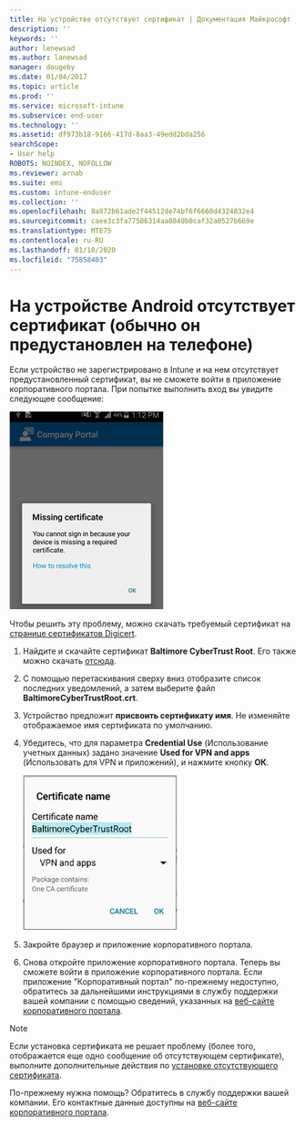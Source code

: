 ```yaml
---
title: На устройстве отсутствует сертификат | Документация Майкрософт
description: ''
keywords: ''
author: lenewsad
ms.author: lanewsad
manager: dougeby
ms.date: 01/04/2017
ms.topic: article
ms.prod: ''
ms.service: microsoft-intune
ms.subservice: end-user
ms.technology: ''
ms.assetid: df973b18-9166-417d-8aa3-49edd2bda256
searchScope:
- User help
ROBOTS: NOINDEX, NOFOLLOW
ms.reviewer: arnab
ms.suite: ems
ms.custom: intune-enduser
ms.collection: ''
ms.openlocfilehash: 8a872b61ade2f44512de74bf6f6660d4324832e4
ms.sourcegitcommit: caee3c3fa77586314aa8040b0caf32a0527b669e
ms.translationtype: MTE75
ms.contentlocale: ru-RU
ms.lasthandoff: 01/10/2020
ms.locfileid: "75858403"
---
```

# <a name="your-android-device-is-missing-a-certificate-that-usually-comes-installed-on-your-phone"></a>На устройстве Android отсутствует сертификат (обычно он предустановлен на телефоне)

Если устройство не зарегистрировано в Intune и на нем отсутствует предустановленный сертификат, вы не сможете войти в приложение корпоративного портала. При попытке выполнить вход вы увидите следующее сообщение:

![screenshot-error-message-about-missing-certificate](./media/andr-cert_install-1-cert_missing.png)

Чтобы решить эту проблему, можно скачать требуемый сертификат на [странице сертификатов Digicert](https://www.digicert.com/digicert-root-certificates.htm).

1. Найдите и скачайте сертификат __Baltimore CyberTrust Root__. Его также можно скачать [отсюда](https://www.digicert.com/CACerts/BaltimoreCyberTrustRoot.crt).

2. С помощью перетаскивания сверху вниз отобразите список последних уведомлений, а затем выберите файл **BaltimoreCyberTrustRoot.crt**.

3. Устройство предложит **присвоить сертификату имя**. Не изменяйте отображаемое имя сертификата по умолчанию.

4. Убедитесь, что для параметра **Credential Use** (Использование учетных данных) задано значение **Used for VPN and apps** (Использовать для VPN и приложений), и нажмите кнопку **ОК**.

    ![screenshot-certificate-name-dialog-showing-baltimore-certificate-name](./media/andr-cert_install-2-add_cert_name.png)

5. Закройте браузер и приложение корпоративного портала.

6. Снова откройте приложение корпоративного портала. Теперь вы сможете войти в приложение корпоративного портала. Если приложение "Корпоративный портал" по-прежнему недоступно, обратитесь за дальнейшими инструкциями в службу поддержки вашей компании с помощью сведений, указанных на [веб-сайте корпоративного портала](https://go.microsoft.com/fwlink/?linkid=2010980).

>[!NOTE]
> Если установка сертификата не решает проблему (более того, отображается еще одно сообщение об отсутствующем сертификате), выполните дополнительные действия по [установке отсутствующего сертификата](your-device-is-missing-an-IT-required-certificate-android.md).

По-прежнему нужна помощь? Обратитесь в службу поддержки вашей компании. Его контактные данные доступны на [веб-сайте корпоративного портала](https://go.microsoft.com/fwlink/?linkid=2010980).
